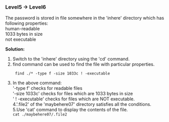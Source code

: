 ### Level5 -> Level6

The password is stored in file somewhere in the 'inhere' directory which has following properties:<br/>
human-readable<br/>
1033 bytes in size<br/>
not executable<br/>

<b>Solution:</b><br/>
<p>
<ol> 
<li>Switch to the 'inhere' directory using the 'cd' command.</li>

<li>find command can be used to find the file with particular properties.</li>

<code> find ./* -type f -size 1033c ! -executable</code><br/>

<li>In the above command:<br/>
'-type f' checks for readable files<br/>
'-size 1033c' checks for files which are 1033 bytes in size<br/>
' ! -executable' checks for files which are NOT executable.</li>
4.'.file2' of the 'maybehere07' directory satisfies all the conditions.<br/>
5.Use 'cat' command to display the contents of the file.<br/>
<code>cat ./maybehere07/.file2</code><br/></ol>




